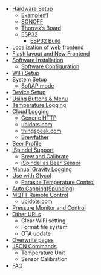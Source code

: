 * [Hardware Setup](HardwareGeneral.md)
  * [Example#1](HardwareExample1.md)
  * [SONOFF](HarddwareSONOFF.md)
  * [Thorrax’s Board](https://github.com/thorrak/brewpi-esp8266)
  * [ESP32](ESP32Pins.md)
    * [ESP32 Build](ESP32BuildInstructions.md)
* [Localization of web frontend](LocalizationWebPage.md)
* [Flash layout and New Frontend](FlashLayoutAndNewUI.md)
* [Software Installation](SoftwareInstallation.md)
  * [Software Configuration](SoftwareConfiguration.md)
* [WiFi Setup](WiFiSetupV32.md)
* [System Setup](SystemSetup.md)
  * [SoftAP mode](SoftAPMode.md)
* [Device Setup](DeviceSetup.md)
* [Using Buttons & Menu](UsingButtonsAndUI.md)
* [Temperature Logging](TemperatureLogging.md)
* [Cloud Logging](CloudLogging.md)
  * [Generic HTTP](GenericHttpLogging.md)
  * [ubidots.com](ubidots.md)
  * [thingspeak.com](thingspeak.md)
  * [Brewfather](brewfather.md)
* [Beer Profile](BeerProfile.md)
* [iSpindel Support](iSpindelSupport.md)
  * [Brew and Calibrate](BrewNCalibrate.md)
  * [iSpindel as Beer Sensor](iSpindelAsSensor.md)
* [Manual Gravity Logging](ManualGravityInput.md)
* [Use with Glycol](glycol.md)
  * [Parasite Temperature Control](ParasiteTemperatureControl.md)
* [Auto Capping(Spunding)](AutoSpunding.md)
* [MQTT Remote Control](MQTT.md)
  * [ubidots.com](MQTT.ubidots.md)
* [Pressure Monitor and Control](PressureMonitor.md)
* [Other URLs](OtherUrl.md)
  * Clear WiFi setting
  * Format file system
  * OTA update
* [Overwrite pages](OverwritePages.md)
* [JSON Commands](JsonCommand.md)
  * Temperature Unit
  * Sensor Calibration
* [FAQ](FAQ.md)